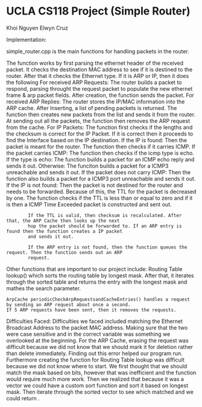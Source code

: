 UCLA CS118 Project (Simple Router)
====================================

Khoi Nguyen
Elwyn Cruz


Implementation:

simple_router.cpp is the main functions for handling packets in the router.

The function works by first parsing the ethernet header of the received packet. It checks the destination
MAC address to see if it is destined to the router. After that it checks the Ethernet type. If it is ARP or
IP, then it does the following
	For received ARP Requests:
		The router builds a packet to respond, parsing throught the request packet to populate the new 
		ethernet frame & arp packet fields. After creation, the function sends the packet.
	For received ARP Replies:
		The router stores the IP/MAC information into the ARP cache. After Inserting, a list of pending packets
		is returned. The function then creates new packets from the list and sends it from the router. At 
		sending out all the packets, the function then removes the ARP request from the cache.
	For IP Packets:
		The function first checks if the lengths and the checksum is correct for the IP Packet. If it is correct 
		then it proceeds to find the Interface based on the IP destination.
		If the IP is found:
			Then the packet is meant for the router. The function then checks if it carries ICMP.
				If the packet carries ICMP:
					The function then checks if the icmp type is echo.
					If the type is echo:
						The function builds a packet for an ICMP echo reply and sends it out.
					Otherwise:
						The funciton builds a packet for a ICMP3 unreachable and sends it out.
				If the packet does not carry ICMP:
					Then the function also builds a packet for a ICMP3 port unreachable and sends it out.
		If the IP is not found:
			Then the packet is not destined for the router and needs to be forwarded. Because of this,
			the TTL for the packet is decreased by one. The function checks if the TTL is less than or equal to 
			zero and if it is then a ICMP Time Exceeded packet is constructed and sent out.

			If the TTL is valid, then checksum is recalculated. After that, the ARP Cache then looks up the next 
			hop the packet should be forwarded to. If an ARP entry is found then the function creates a IP packet
			and sends it out.

			If the ARP entry is not found, then the function queues the request. Then the function sends out an ARP 
			request.

Other functions that are important to our project include:
	Routing Table lookup() which sorts the routing table by longest mask. After that, it iterates through the sorted
	table and returns the entry with the longest mask and mathes the search parameter. 

	ArpCache periodicCheckArpRequestsandCacheEntries() handles a request by sending an ARP request about once a second.
	If 5 ARP requests have been sent, then it removes the requests. 

Difficulties Faced:
	Difficulties we faced included matching the Ethernet Broadcast Address to the packet MAC address. Making sure that
	the two were case sensitive and in the correct variable was something we overlooked at the beginning. For the ARP
	Cache, erasing the request was difficult because we did not know that we should mark it for deletion rather than 
	delete immediately. Finding out this error helped our program run. Furthermore creating the function for Routing 
	Table lookup was difficult because we did not know where to start. We first thought that we should match the mask 
	based on bits, however that was inefficient and the function would require much more work. Then we realized that 
	because it was a vector we could have a custom sort function and sort it based on longest mask. Then iterate through
	the sorted vector to see which matched and we could return .


